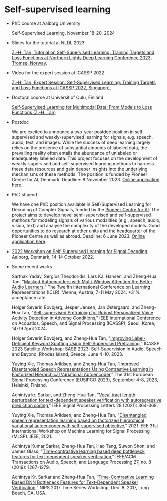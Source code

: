 # Self-supervised learning
- PhD course at Aalborg University

  Self-Supervised Learning, November 18-20, 2024

- Slides for the tutorial at NLDL 2023

    [Z.-H. Tan, Tutorial on Self-Supervised Learning: Training Targets and Loss Functions at Northern Lights Deep Learning Conference 2023, Tromsø, Norway](https://github.com/zhenghuatan/self-supervised-learning/blob/main/20230109_NLDL_Tutorial_Tan.pdf).

- Video for the expert session at ICASSP 2022

    [Z.-H. Tan, Expert Session: Self-Supervised Learning: Training Targets and Loss Functions at ICASSP 2022, Singapore.](https://rc.signalprocessingsociety.org/conferences/icassp-2022/SPSICASSP22VID1969.html) 

- Doctoral course at Universit of Oulu, Finland

    [Self-Supervised Learning for Multimodal Data: From Models to Loss Functions (Z.-H. Tan)](https://www.oulu.fi/en/events/doctoral-course-self-supervised-learning-multimodal-data-models-loss-functions)

- Postdoc

    We are excited to announce a two-year postdoc position in self-supervised and weakly-supervised learning for signals, e.g. speech, audio, text, and images. While the success of deep learning largely relies on the presence of substantial amounts of labeled data, the prevailing reality often entails the abundance of unlabeled or inadequately labeled data. This project focuses on the development of weakly-supervised and self-supervised learning methods to harness these data resources and gain deeper insights into the underlying mechanisms of these methods. The position is funded by Pioneer Centre for AI, Denmark. Deadline: 8 November 2023. [Online application here](https://www.vacancies.aau.dk/scientific-positions/show-vacancy?vacancyId=1215017).
  
- PhD stipend

    We have one PhD position available in Self-Supervised Learning for Decoding of Complex Signals, funded by the [Pioneer Centre for AI](aicentre.dk). The project aims to develop novel semi-supervised and self-supervised methods for modeling signals of various modalities (e.g., speech, audio, vision, text) and analyse the complexity of the developed models. Good opportunities to do research at other units and the headquarter of the Pioneer Centre as well as abroad.
Deadline: 6 June 2023. [Online application here](https://www.vacancies.aau.dk/phd-positions/show-vacancy?vacancyId=1210410). 

- [2022 Workshop on Self-Supervised Learning for Signal Decoding](https://www.es.aau.dk/2022-workshop-on-self-supervised-learning-for-signal-decoding-e43083), Aalborg, Denmark, 14-14 October 2022. 

- Some recent works
    
    Sarthak Yadav, Sergios Theodoridis, Lars Kai Hansen, and Zheng-Hua Tan, "[Masked Autoencoders with Multi-Window Attention Are Better Audio Learners](https://arxiv.org/pdf/2306.00561.pdf),"  The Twelfth International Conference on Learning Representations (ICLR), Vienna, Austria, 7-11 May 2024. *31% acceptance rate.
    
    Holger Severin Bovbjerg, Jesper Jensen, Jan Østergaard, and Zheng-Hua Tan, "[Self-supervised Pretraining for Robust Personalized Voice Activity Detection in Adverse Conditions](https://arxiv.org/pdf/2312.16613.pdf)," IEEE International Conference on Acoustics, Speech, and Signal Processing (ICASSP), Seoul, Korea, 14-19 April 2024.

    Holger Severin Bovbjerg, and Zheng-Hua Tan, "[Improving Label-Deficient Keyword Spotting Using Self-Supervised Pretraining](https://arxiv.org/pdf/2210.01703.pdf)," ICASSP 2023 Satellite Workshop: SASB 2023: Self-Supervision in Audio, Speech and Beyond, Rhodes Island, Greece, June 4-10, 2023.

    Yuying Xie, Thomas Arildsen, and Zheng-Hua Tan, “[Improved Disentangled Speech Representations Using Contrastive Learning in Factorized Hierarchical Variational Autoencoder](https://browse.arxiv.org/pdf/2211.08191.pdf),” The 31st European Signal Processing Conference (EUSIPCO 2023), September 4-8, 2023, Helsinki, Finland.

    Achintya kr. Sarkar, and Zheng-Hua Tan, "[Vocal tract length perturbation for text-dependent speaker verification with autoregressive prediction coding](https://ieeexplore.ieee.org/abstract/document/9339931)," IEEE Signal Processing Letters 28 (2021): 364-368.

    Yuying Xie, Thomas Arildsen, and Zheng-Hua Tan, "[Disentangled speech representation learning based on factorized hierarchical variational autoencoder with self-supervised objective](https://browse.arxiv.org/pdf/2204.02166.pdf)," 2021 IEEE 31st International Workshop on Machine Learning for Signal Processing (MLSP). IEEE, 2021.

    Achintya Kumar Sarkar, Zheng-Hua Tan, Hao Tang, Suwon Shon, and James Glass, "[Time-contrastive learning based deep bottleneck features for text-dependent speaker verification](https://arxiv.org/pdf/1905.04554.pdf)," IEEE/ACM Transactions on Audio, Speech, and Language Processing 27, no. 8 (2019): 1267-1279.

    Achintya Kr. Sarkar and Zheng-Hua Tan, “[Time-Contrastive Learning Based DNN Bottleneck Features for Text-Dependent Speaker Verification](https://browse.arxiv.org/pdf/1704.02373v1.pdf),” NIPS 2017 Time Series Workshop, Dec. 8, 2017, Long Beach, CA, USA. 

